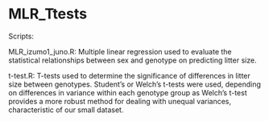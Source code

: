 # MLR_Ttests

Scripts:

MLR_izumo1_juno.R: Multiple linear regression used to evaluate the statistical relationships between sex and genotype on predicting litter size.  

t-test.R: T-tests used to determine the significance of differences in litter size between genotypes. Student’s or Welch’s t-tests were used, depending on differences in variance within each genotype group as Welch’s t-test provides a more robust method for dealing with unequal variances, characteristic of our small dataset.
